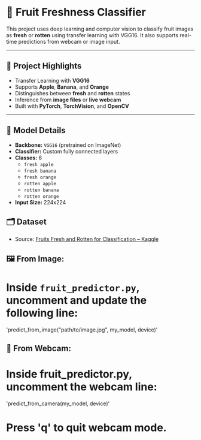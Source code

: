 # 🍎 Fruit Freshness Classifier

This project uses deep learning and computer vision to classify fruit images as **fresh** or **rotten** using transfer learning with VGG16. It also supports real-time predictions from webcam or image input.

---

## 📌 Project Highlights

- Transfer Learning with **VGG16**
- Supports **Apple**, **Banana**, and **Orange**
- Distinguishes between **fresh** and **rotten** states
- Inference from **image files** or **live webcam**
- Built with **PyTorch**, **TorchVision**, and **OpenCV**

---

## 🧠 Model Details

- **Backbone:** `VGG16` (pretrained on ImageNet)
- **Classifier:** Custom fully connected layers
- **Classes:** 6
  - `fresh apple`
  - `fresh banana`
  - `fresh orange`
  - `rotten apple`
  - `rotten banana`
  - `rotten orange`
- **Input Size:** 224x224

## 🗂️ Dataset

- Source: [Fruits Fresh and Rotten for Classification – Kaggle](https://www.kaggle.com/datasets/sriramr/fruits-fresh-and-rotten-for-classification?resource=download)


## 🖼️ From Image:
# Inside `fruit_predictor.py`, uncomment and update the following line:
'predict_from_image("path/to/image.jpg", my_model, device)'

## 🎥 From Webcam:
# Inside fruit_predictor.py, uncomment the webcam line:
'predict_from_camera(my_model, device)'

# Press 'q' to quit webcam mode.
